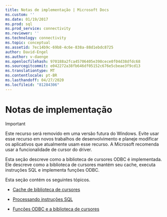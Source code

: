 ```yaml
---
title: Notas de implementação | Microsoft Docs
ms.custom: ''
ms.date: 01/19/2017
ms.prod: sql
ms.prod_service: connectivity
ms.reviewer: ''
ms.technology: connectivity
ms.topic: conceptual
ms.assetid: 7ec14b9c-69b8-4c6e-838a-88d1ebdc8725
author: David-Engel
ms.author: v-daenge
ms.openlocfilehash: 970188a2fca45706405e398cece0f04d38dfdc68
ms.sourcegitcommit: e042272a38fb646df05152c676e5cbeae3f9cd13
ms.translationtype: MT
ms.contentlocale: pt-BR
ms.lasthandoff: 04/27/2020
ms.locfileid: "81284306"
---
```

# <a name="implementation-notes"></a>Notas de implementação
> [!IMPORTANT]  
>  Este recurso será removido em uma versão futura do Windows. Evite usar esse recurso em novos trabalhos de desenvolvimento e planeje modificar os aplicativos que atualmente usam esse recurso. A Microsoft recomenda usar a funcionalidade de cursor do driver.  
  
 Esta seção descreve como a biblioteca de cursores ODBC é implementada. Ele descreve como a biblioteca de cursores mantém seu cache, executa instruções SQL e implementa funções ODBC.  
  
 Esta seção contém os seguintes tópicos.  
  
-   [Cache de biblioteca de cursores](../../../odbc/reference/appendixes/cursor-library-cache.md)  
  
-   [Processando instruções SQL](../../../odbc/reference/appendixes/processing-sql-statements.md)  
  
-   [Funções ODBC e a biblioteca de cursores](../../../odbc/reference/appendixes/odbc-functions-and-the-cursor-library.md)
